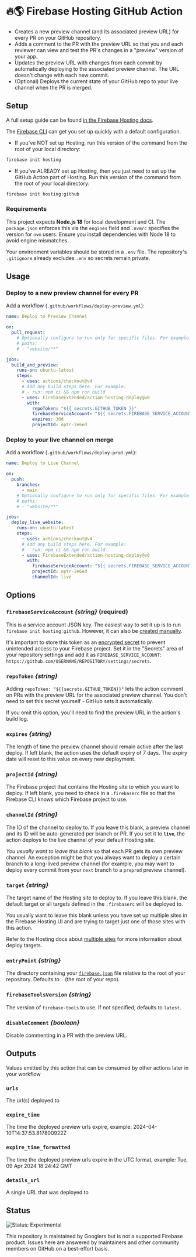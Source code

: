 # 🔥🌎 Firebase Hosting GitHub Action

- Creates a new preview channel (and its associated preview URL) for every PR on your GitHub repository.
- Adds a comment to the PR with the preview URL so that you and each reviewer can view and test the PR's changes in a "preview" version of your app.
- Updates the preview URL with changes from each commit by automatically deploying to the associated preview channel. The URL doesn't change with each new commit.
- (Optional) Deploys the current state of your GitHub repo to your live channel when the PR is merged.

## Setup

A full setup guide can be found [in the Firebase Hosting docs](https://firebase.google.com/docs/hosting/github-integration).

The [Firebase CLI](https://firebase.google.com/docs/cli) can get you set up quickly with a default configuration.

- If you've NOT set up Hosting, run this version of the command from the root of your local directory:

```bash
firebase init hosting
```

- If you've ALREADY set up Hosting, then you just need to set up the GitHub Action part of Hosting.
  Run this version of the command from the root of your local directory:

```bash
firebase init hosting:github
```

### Requirements

This project expects **Node.js 18** for local development and CI. The `package.json` enforces this via the `engines` field and `.nvmrc` specifies the version for `nvm` users. Ensure you install dependencies with Node 18 to avoid engine mismatches.

Your environment variables should be stored in a `.env` file. The repository's `.gitignore` already excludes `.env` so secrets remain private.

## Usage

### Deploy to a new preview channel for every PR

Add a workflow (`.github/workflows/deploy-preview.yml`):

```yaml
name: Deploy to Preview Channel

on:
  pull_request:
    # Optionally configure to run only for specific files. For example:
    # paths:
    # - "website/**"

jobs:
  build_and_preview:
    runs-on: ubuntu-latest
    steps:
      - uses: actions/checkout@v4
      # Add any build steps here. For example:
      # - run: npm ci && npm run build
      - uses: FirebaseExtended/action-hosting-deploy@v0
        with:
          repoToken: "${{ secrets.GITHUB_TOKEN }}"
          firebaseServiceAccount: "${{ secrets.FIREBASE_SERVICE_ACCOUNT }}"
          expires: 30d
          projectId: optr-2e6ed
```

### Deploy to your live channel on merge

Add a workflow (`.github/workflows/deploy-prod.yml`):

```yaml
name: Deploy to Live Channel

on:
  push:
    branches:
      - main
    # Optionally configure to run only for specific files. For example:
    # paths:
    # - "website/**"

jobs:
  deploy_live_website:
    runs-on: ubuntu-latest
    steps:
      - uses: actions/checkout@v4
      # Add any build steps here. For example:
      # - run: npm ci && npm run build
      - uses: FirebaseExtended/action-hosting-deploy@v0
        with:
          firebaseServiceAccount: "${{ secrets.FIREBASE_SERVICE_ACCOUNT }}"
          projectId: optr-2e6ed
          channelId: live
```

## Options

### `firebaseServiceAccount` _{string}_ (required)

This is a service account JSON key. The easiest way to set it up is to run `firebase init hosting:github`. However, it can also be [created manually](./docs/service-account.md).

It's important to store this token as an
[encrypted secret](https://help.github.com/en/actions/configuring-and-managing-workflows/creating-and-storing-encrypted-secrets)
to prevent unintended access to your Firebase project. Set it in the "Secrets" area
of your repository settings and add it as `FIREBASE_SERVICE_ACCOUNT`:
`https://github.com/USERNAME/REPOSITORY/settings/secrets`.

### `repoToken` _{string}_

Adding `repoToken: "${{secrets.GITHUB_TOKEN}}"` lets the action comment on PRs
with the preview URL for the associated preview channel. You don't need to set
this secret yourself - GitHub sets it automatically.

If you omit this option, you'll need to find the preview URL in the action's
build log.

### `expires` _{string}_

The length of time the preview channel should remain active after the last deploy.
If left blank, the action uses the default expiry of 7 days.
The expiry date will reset to this value on every new deployment.

### `projectId` _{string}_

The Firebase project that contains the Hosting site to which you
want to deploy. If left blank, you need to check in a `.firebaserc`
file so that the Firebase CLI knows which Firebase project to use.

### `channelId` _{string}_

The ID of the channel to deploy to. If you leave this blank,
a preview channel and its ID will be auto-generated per branch or PR.
If you set it to **`live`**, the action deploys to the live channel of your default Hosting site.

_You usually want to leave this blank_ so that each PR gets its own preview channel.
An exception might be that you always want to deploy a certain branch to a
long-lived preview channel (for example, you may want to deploy every commit
from your `next` branch to a `preprod` preview channel).

### `target` _{string}_

The target name of the Hosting site to deploy to. If you leave this blank,
the default target or all targets defined in the `.firebaserc` will be deployed to.

You usually want to leave this blank unless you have set up multiple sites in the Firebase Hosting UI
and are trying to target just one of those sites with this action.

Refer to the Hosting docs about [multiple sites](https://firebase.google.com/docs/hosting/multisites)
for more information about deploy targets.

### `entryPoint` _{string}_

The directory containing your [`firebase.json`](https://firebase.google.com/docs/cli#the_firebasejson_file)
file relative to the root of your repository. Defaults to `.` (the root of your repo).

### `firebaseToolsVersion` _{string}_

The version of `firebase-tools` to use. If not specified, defaults to `latest`.

### `disableComment` _{boolean}_

Disable commenting in a PR with the preview URL.

## Outputs

Values emitted by this action that can be consumed by other actions later in your workflow

### `urls`

The url(s) deployed to

### `expire_time`

The time the deployed preview urls expire, example: 2024-04-10T14:37:53.817800922Z

### `expire_time_formatted`

The time the deployed preview urls expire in the UTC format, example: Tue, 09 Apr 2024 18:24:42 GMT

### `details_url`

A single URL that was deployed to

## Status

![Status: Experimental](https://img.shields.io/badge/Status-Experimental-blue)

This repository is maintained by Googlers but is not a supported Firebase product. Issues here are answered by maintainers and other community members on GitHub on a best-effort basis.
